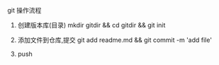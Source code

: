 git 操作流程
1. 创建版本库(目录)
  mkdir gitdir && cd gitdir && git init

2. 添加文件到仓库,提交
  git add readme.md && git commit -m 'add file'

3. push
